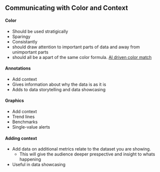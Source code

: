 ## Communicating with Color and Context

#### Color
- Should be used stratigically
- Sparingy
- Consistantly
- should draw attention to important parts of data and away from unimportant parts
- should all be a apart of the same color formula. [AI driven color match](colormind.io)

#### Annotations 
- Add context
- Gives information about why the data is as it is
- Adds to data storytelling and data showcasing


#### Graphics
- Add context
- Trend lines
- Benchmarks
- Single-value alerts

#### Adding context
- Add data on additional metrics relate to the dataset you are showing. 
    - This will give the audience deeper prespective and insight to whats happening
- Useful in data showcasing 
